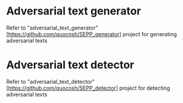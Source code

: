 # Adversarial text generator

Refer to "adversarial_text_generator"[https://github.com/quocnsh/SEPP_generator] project for generating adversarial texts

# Adversarial text detector

Refer to "adversarial_text_detector"[https://github.com/quocnsh/SEPP_detector] project for detecting adversarial texts
 
